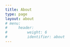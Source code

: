 ```yaml
---
title: About
type: page
layout: about
# menu:
#     header:
#         weight: 6
#         identifier: about
---
```

